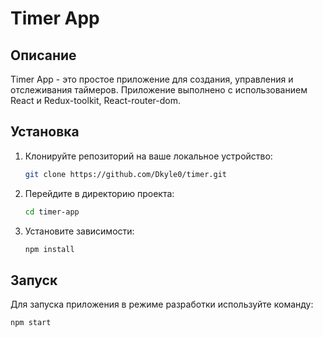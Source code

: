 # Timer App

## Описание

Timer App - это простое приложение для создания, управления и отслеживания таймеров. Приложение выполнено с использованием React и Redux-toolkit, React-router-dom.

## Установка

1. Клонируйте репозиторий на ваше локальное устройство:
    ```bash
    git clone https://github.com/Dkyle0/timer.git
    ```
2. Перейдите в директорию проекта:
    ```bash
    cd timer-app
    ```
3. Установите зависимости:
    ```bash
    npm install
    ```

## Запуск

Для запуска приложения в режиме разработки используйте команду:

```bash
npm start
```
